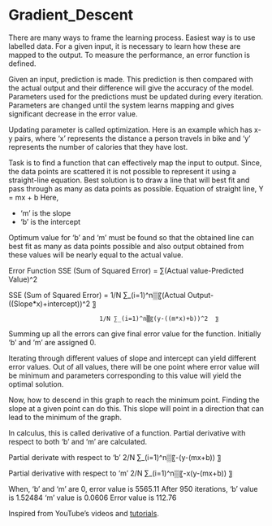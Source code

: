 # Gradient_Descent

There are many ways to frame the learning process. Easiest way is to use labelled data. For a given input, it is necessary to learn how these are mapped to the output. To measure the performance, an error function is defined. 

Given an input, prediction is made. This prediction is then compared with the actual output and their difference will give the accuracy of the model. Parameters used for the predictions must be updated during every iteration. Parameters are changed until the system learns mapping and gives significant decrease in the error value.

Updating parameter is called optimization. Here is an example which has x-y pairs, where ‘x’ represents the distance a person travels in bike and ‘y’ represents the number of calories that they have lost. 


Task is to find a function that can effectively map the input to output. Since, the data points are scattered it is not possible to represent it using a straight-line equation. Best solution is to draw a line that will best fit and pass through as many as data points as possible. 
Equation of straight line,
              Y = mx + b
Here,
- ‘m’ is the slope
- ‘b’ is the intercept

Optimum value for ‘b’ and ‘m’ must be found so that the obtained line can best fit as many as data points possible and also output obtained from these values will be nearly equal to the actual value.

Error Function
SSE (Sum of Squared Error) = ∑(Actual value-Predicted Value)^2

SSE (Sum of Squared Error) = 1/N ∑_(i=1)^n▒〖(Actual Output-((Slope*x)+intercept))^2  〗
                             
                             1/N ∑_(i=1)^n▒〖(y-((m*x)+b))^2  〗

Summing up all the errors can give final error value for the function. Initially ‘b’ and ‘m’ are assigned 0.

Iterating through different values of slope and intercept can yield different error values. Out of all values, there will be one point where error value will be minimum and parameters corresponding to this value will yield the optimal solution.

Now, how to descend in this graph to reach the minimum point. Finding the slope at a given point can do this. This slope will point in a direction that can lead to the minimum of the graph. 

In calculus, this is called derivative of a function. Partial derivative with respect to both ‘b’ and ‘m’ are calculated.

Partial derivate with respect to ‘b’ 
2/N ∑_(i=1)^n▒〖-(y-(mx+b)) 〗

Partial derivative with respect to ‘m’
2/N ∑_(i=1)^n▒〖-x(y-(mx+b))  〗

When,
‘b’ and ‘m’ are 0, error value is 5565.11
After 950 iterations, 
‘b’ value is 1.52484 
‘m’ value is 0.0606 
Error value is 112.76

Inspired from YouTube’s videos and [tutorials](https://github.com/mattnedrich/GradientDescentExample).
